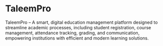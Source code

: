 # TaleemPro
TaleemPro – A smart, digital education management platform designed to streamline academic processes, including student registration, course management, attendance tracking, grading, and communication, empowering institutions with efficient and modern learning solutions.

